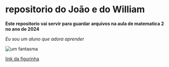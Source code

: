 # repositorio do João e do William


**Este repositorio vai servir para guardar arquivos na aula de matematica 2 no ano de 2024**


*Eu sou um aluno que adora aprender*

![um fantasma](https://media.tenor.com/alQbgygJjc0AAAAi/pog-meme.gif)

[link da figurinha](https://media.tenor.com/alQbgygJjc0AAAAi/pog-meme.gif)
